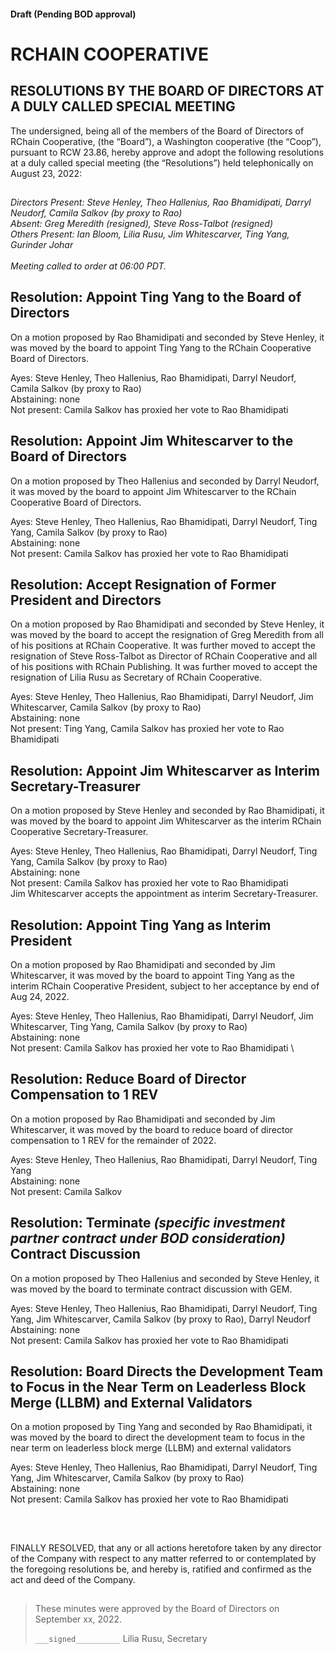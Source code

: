 #### Draft (Pending BOD approval)
<!--Markdown rendering of [2022/08-23/20220823-DocuSign.pdf](/2022/08-23/20220823-DocuSign.pdf)-->

##

# RCHAIN COOPERATIVE

## RESOLUTIONS BY THE BOARD OF DIRECTORS AT A DULY CALLED SPECIAL MEETING
The undersigned, being all of the members of the Board of Directors of RChain Cooperative, (the “Board”), a Washington cooperative 
(the “Coop”), pursuant to RCW 23.86, hereby approve and adopt the following resolutions at a duly called special meeting (the 
“Resolutions”) held telephonically on August 23, 2022:

##

*Directors Present: Steve Henley, Theo Hallenius, Rao Bhamidipati, Darryl Neudorf, Camila Salkov (by proxy to Rao)* \
*Absent: Greg Meredith (resigned), Steve Ross-Talbot (resigned)* \
*Others Present:  Ian Bloom, Lilia Rusu, Jim Whitescarver, Ting Yang, Gurinder Johar* \
\
*Meeting called to order at 06:00 PDT.*

##

## Resolution: Appoint Ting Yang to the Board of Directors
On a motion proposed by Rao Bhamidipati and seconded by Steve Henley, it was moved by the board to appoint Ting Yang to the RChain Cooperative Board of Directors.

Ayes: Steve Henley, Theo Hallenius, Rao Bhamidipati, Darryl Neudorf, Camila Salkov (by proxy to Rao) \
Abstaining: none \
Not present: Camila Salkov has proxied her vote to Rao Bhamidipati

## Resolution: Appoint Jim Whitescarver to the Board of Directors
On a motion proposed by Theo Hallenius and seconded by Darryl Neudorf, it was moved by the board to appoint Jim Whitescarver to the RChain Cooperative Board of Directors.

Ayes: Steve Henley, Theo Hallenius, Rao Bhamidipati, Darryl Neudorf, Ting Yang, Camila Salkov (by proxy to Rao) \
Abstaining: none \
Not present: Camila Salkov has proxied her vote to Rao Bhamidipati

## Resolution: Accept Resignation of Former President and Directors
On a motion proposed by Rao Bhamidipati and seconded by Steve Henley, it was moved by the board to accept the resignation of Greg Meredith from all of his positions at RChain Cooperative. It was further moved to accept the resignation of Steve Ross-Talbot as Director of RChain Cooperative and all of his positions with RChain Publishing. It was further moved to accept the resignation of Lilia Rusu as Secretary of RChain Cooperative. 

Ayes: Steve Henley, Theo Hallenius, Rao Bhamidipati, Darryl Neudorf, Jim Whitescarver, Camila Salkov (by proxy to Rao) \
Abstaining: none \
Not present: Ting Yang, Camila Salkov has proxied her vote to Rao Bhamidipati

## Resolution: Appoint Jim Whitescarver as Interim Secretary-Treasurer
On a motion proposed by Steve Henley and seconded by Rao Bhamidipati, it was moved by the board to appoint Jim Whitescarver as the interim RChain Cooperative Secretary-Treasurer.

Ayes: Steve Henley, Theo Hallenius, Rao Bhamidipati, Darryl Neudorf, Ting Yang, Camila Salkov (by proxy to Rao) \
Abstaining: none \
Not present: Camila Salkov has proxied her vote to Rao Bhamidipati \
Jim Whitescarver accepts the appointment as interim Secretary-Treasurer.

## Resolution: Appoint Ting Yang as Interim President
On a motion proposed by Rao Bhamidipati and seconded by Jim Whitescarver, it was moved by the board to appoint Ting Yang as the interim RChain Cooperative President, subject to her acceptance by end of Aug 24, 2022.

Ayes: Steve Henley, Theo Hallenius, Rao Bhamidipati, Darryl Neudorf, Jim Whitescarver, Ting Yang, Camila Salkov (by proxy to Rao) \
Abstaining: none \
Not present: Camila Salkov has proxied her vote to Rao Bhamidipati \

## Resolution: Reduce Board of Director Compensation to 1 REV
On a motion proposed by Rao Bhamidipati and seconded by Jim Whitescarver, it was moved by the board to reduce board of director compensation to 1 REV for the remainder of 2022.

Ayes: Steve Henley, Theo Hallenius, Rao Bhamidipati, Darryl Neudorf, Ting Yang \
Abstaining: none \
Not present: Camila Salkov

## Resolution: Terminate *(specific investment partner contract under BOD consideration)* Contract Discussion
On a motion proposed by Theo Hallenius and seconded by Steve Henley, it was moved by the board to terminate contract discussion with GEM.

Ayes: Steve Henley, Theo Hallenius, Rao Bhamidipati, Darryl Neudorf, Ting Yang, Jim Whitescarver, Camila Salkov (by proxy to Rao), Darryl Neudorf \
Abstaining: none \
Not present: Camila Salkov has proxied her vote to Rao Bhamidipati
 
## Resolution: Board Directs the Development Team to Focus in the Near Term on Leaderless Block Merge (LLBM) and External Validators
On a motion proposed by Ting Yang and seconded by Rao Bhamidipati, it was moved by the board to direct the development team to focus in the near term on leaderless block merge (LLBM) and external validators

Ayes: Steve Henley, Theo Hallenius, Rao Bhamidipati, Darryl Neudorf, Ting Yang, Jim Whitescarver, Camila Salkov (by proxy to Rao) \
Abstaining: none \
Not present: Camila Salkov has proxied her vote to Rao Bhamidipati

<br>

##

FINALLY RESOLVED, that any or all actions heretofore taken by any director of the Company with respect to any matter referred to or contemplated by the foregoing resolutions be, and hereby is, ratified and confirmed as the act and deed of the Company.

##

>These minutes were approved by the Board of Directors on September xx, 2022.
>
> `___signed__________`
> Lilia Rusu, Secretary
